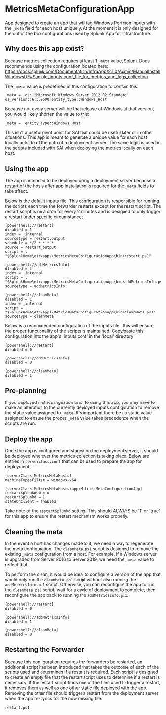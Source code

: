 # MetricsMetaConfigurationApp
App designed to create an app that will tag Windows Perfmon inputs with the `_meta` field for each host uniquely. At the moment it is only designed for the out of the box configurations used by Splunk App for Infrastructure.

## Why does this app exist?
Because metrics collection requires at least 1 `_meta` value, Splunk Docs recommends using the configuration located here: https://docs.splunk.com/Documentation/InfraApp/2.1.0/Admin/ManualInstallWindowsUF#Sample_inputs.conf_file_for_metrics_and_logs_collection

The `_meta` value is predefined in this configuration to contain this:
```
_meta =  os::"Microsoft Windows Server 2012 R2 Standard" os_version::6.3.9600 entity_type::Windows_Host
```
Because not every server will be that release of Windows at that version, you would likely shorten the value to this:
```
_meta =  entity_type::Windows_Host
```
This isn't a useful pivot point for SAI that could be useful later or in other situations. This app is meant to generate a unique value for each host locally outside of the path of a deployment server. The same logic is used in the scripts included with SAI when deploying the metrics locally on each host.

## Using the app
The app is intended to be deployed using a deployment server because a restart of the hosts after app installation is required for the `_meta` fields to take affect.

Below is the default inputs file. This configuration is responsible for running the scripts each time the forwarder restarts except for the restart script. The restart script is on a cron for every 2 minutes and is designed to only trigger a restart under specific circumstances.
```
[powershell://restart]
disabled = 1
index = _internal
sourcetype = restart:output
schedule = */2 * * * *
source = restart_output
script = . "$SplunkHome\etc\apps\MetricsMetaConfigurationApp\bin\restart.ps1"

[powershell://addMetricsInfo]
disabled = 1
index = _internal
script = . "$SplunkHome\etc\apps\MetricsMetaConfigurationApp\bin\addMetricsInfo.ps1"
sourcetype = addMetricsInfo

[powershell://cleanMeta]
disabled = 1
index = _internal
script = . "$SplunkHome\etc\apps\MetricsMetaConfigurationApp\bin\cleanMeta.ps1"
sourcetype = cleanMeta
```
Below is a recommended configuration of the inputs file. This will ensure the proper functionality of the scripts is maintained. Copy/paste this configuration into the app's 'inputs.conf' in the 'local' directory
```
[powershell://restart]
disabled = 0

[powershell://addMetricsInfo]
disabled = 0

[powershell://cleanMeta]
disabled = 1
```
## Pre-planning
If you deployed metrics ingestion prior to using this app, you may have to make an alteration to the currently deployed inputs configuration to remove the static value assigned to `_meta`. It's important there be no static value assigned to ensure the proper `_meta` value takes precedence when the scripts are run.

## Deploy the app
Once the app is configured and staged on the deployment server, it should be deployed wherever the metrics collection is taking place. Below are entries in `serverclass.conf` that can be used to prepare the app for deployment.
```
[serverClass:MetricsMetaHosts]
machineTypesFilter = windows-x64

[serverClass:MetricsMetaHosts:app:MetricsMetaConfigurationApp]
restartSplunkWeb = 0
restartSplunkd = 1
stateOnClient = enabled
```
Take note of the `restartSplunkd` setting. This should ALWAYS be '1' or 'true' for this app to ensure the restart mechanism works properly.

## Cleaning the meta
In the event a host has changes made to it, we need a way to regenerate the meta configuration. The `cleanMeta.ps1` script is designed to remove the existing `_meta` configuration from a host. For example, if a Windows server is upgraded from Server 2016 to Server 2019, we need the `_meta` value to reflect that.

To perform the clean, it would be ideal to configure a version of the app that would only run the `cleanMeta.ps1` script without also running the `addMetricsInfo.ps1` script. Otherwise, you can reconfigure the app to run the `cleanMeta.ps1` script, wait for a cycle of deployment to complete, then reconfigure the app back to running the `addMetricsInfo.ps1`.
```
[powershell://restart]
disabled = 0

[powershell://addMetricsInfo]
disabled = 1

[powershell://cleanMeta]
disabled = 0
```
## Restarting the Forwarder
Because this configuration requires the forwarders be restarted, an additional script has been introduced that takes the outcome of each of the scripts used and determines if a restart is required. Each script is designed to create an empty file that the restart script uses to determine if a restart is necessary. If the restart script finds one of the files used to trigger a restart, it removes them as well as one other static file deployed with the app. Removing the other file should trigger a restart from the deployment server when the app re-syncs for the now missing file.

`restart.ps1`
